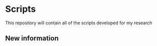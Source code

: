 # Scripts

This repository will contain all of the scripts developed for my research

## New information